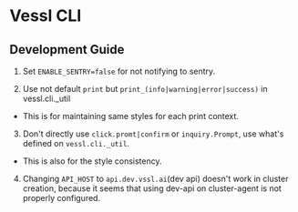 # Vessl CLI

## Development Guide

1. Set `ENABLE_SENTRY=false` for not notifying to sentry.

2. Use not default `print` but `print_(info|warning|error|success)` in vessl.cli.\_util

- This is for maintaining same styles for each print context.

3. Don't directly use `click.promt|confirm` or `inquiry.Prompt`, use what's defined on `vessl.cli._util`.

- This is also for the style consistency.

4. Changing `API_HOST` to `api.dev.vssl.ai`(dev api) doesn't work in cluster creation, because it seems that using dev-api on cluster-agent is not properly configured.
